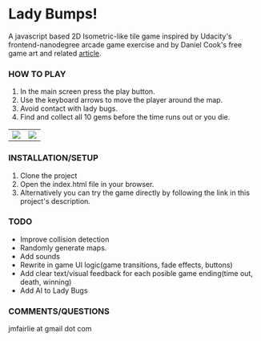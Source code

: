 <h1>Lady Bumps!</h1>

A javascript based 2D Isometric-like tile game inspired by Udacity's frontend-nanodegree arcade game exercise and by Daniel Cook's free game art and related <a target="_blank" href="http://www.lostgarden.com/2007/05/cutegod-prototyping-challenge.html">article</a>.

<h3>HOW TO PLAY</h3>
<ol>
<li>In the main screen press the play button.</li>
<li>Use the keyboard arrows to move the player around the map.</li>
<li>Avoid contact with lady bugs.</li>
<li>Find and collect all 10 gems before the time runs out or you die.</li>
</ol>


<table>
<tr>
<td>
<img src="http://res.cloudinary.com/nomorepics/image/upload/c_scale,h_350/v1444788169/bumps1_m3wnym.png">
</td>
<td>
<img src="http://res.cloudinary.com/nomorepics/image/upload/c_scale,h_350/v1444788168/bumps2_tiqjc3.png">
</td>
</tr>
</table>

<h3>INSTALLATION/SETUP</h3>
<ol>
<li>Clone the project</li>
<li>Open the index.html file in your browser.</li>
<li>Alternatively you can try the game directly by following the link in this project's description.</li>
</ol>

<h3>TODO</h3>
<ul>
<li> Improve collision detection</li>
<li> Randomly generate maps.</li>
<li>
    Add sounds
</li>
<li>
    Rewrite in game UI logic(game transitions, fade effects, buttons)
</li>
<li>
    Add clear text/visual feedback for each posible game ending(time out, death, winning)
</li>
<li>
    Add AI to Lady Bugs
</li>
</ul>

<h3>COMMENTS/QUESTIONS</h3>
jmfairlie at gmail dot com






